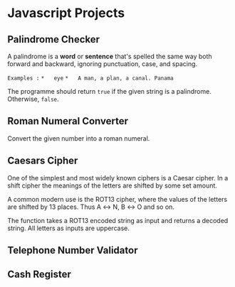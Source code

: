 # Javascript Projects

## Palindrome Checker

A palindrome is a **word** or **sentence** that's spelled the same way both forward and backward, ignoring punctuation, case, and spacing.

`Examples :`
`*   eye`
`*   A man, a plan, a canal. Panama`

The programme should return ```true``` if the given string is a palindrome. Otherwise, ```false```.

## Roman Numeral Converter

Convert the given number into a roman numeral.

## Caesars Cipher

One of the simplest and most widely known ciphers is a Caesar cipher. In a shift cipher the meanings of the letters are shifted by some set amount.

A common modern use is the ROT13 cipher, where the values of the letters are shifted by 13 places. Thus A ↔ N, B ↔ O and so on.

The function takes a ROT13 encoded string as input and returns a decoded string. All letters as inputs are uppercase.

## Telephone Number Validator

## Cash Register

